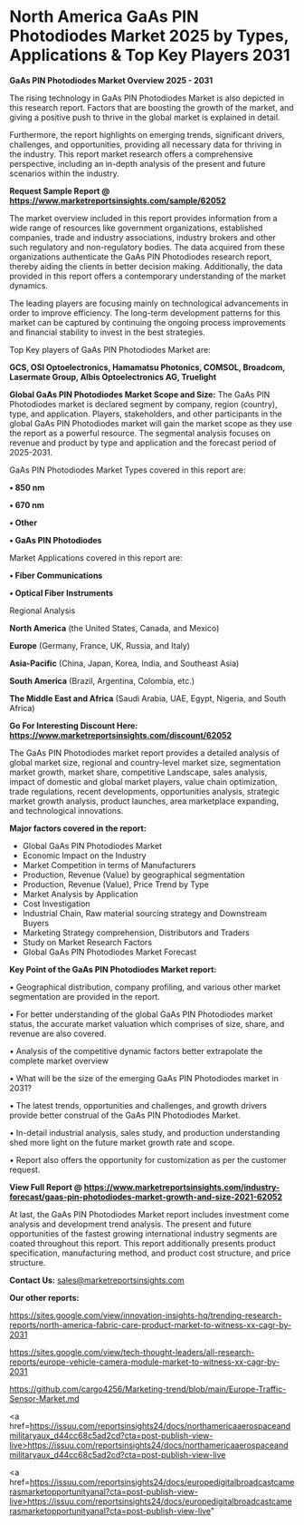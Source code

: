 # North America GaAs PIN Photodiodes Market 2025 by Types, Applications & Top Key Players 2031

<Strong> GaAs PIN Photodiodes Market Overview 2025 - 2031</strong>

The rising technology in GaAs PIN Photodiodes Market is also depicted in this research report. Factors that are boosting the growth of the market, and giving a positive push to thrive in the global market is explained in detail.

Furthermore, the report highlights on emerging trends, significant drivers, challenges, and opportunities, providing all necessary data for thriving in the industry. This report market research offers a comprehensive perspective, including an in-depth analysis of the present and future scenarios within the industry.

<strong>Request Sample Report @ <a href=https://www.marketreportsinsights.com/sample/62052>https://www.marketreportsinsights.com/sample/62052</a></strong>

The market overview included in this report provides information from a wide range of resources like government organizations, established companies, trade and industry associations, industry brokers and other such regulatory and non-regulatory bodies. The data acquired from these organizations authenticate the GaAs PIN Photodiodes research report, thereby aiding the clients in better decision making. Additionally, the data provided in this report offers a contemporary understanding of the market dynamics.

The leading players are focusing mainly on technological advancements in order to improve efficiency. The long-term development patterns for this market can be captured by continuing the ongoing process improvements and financial stability to invest in the best strategies.

Top Key players of GaAs PIN Photodiodes Market are:

<strong>GCS, OSI Optoelectronics, Hamamatsu Photonics, COMSOL, Broadcom, Lasermate Group, Albis Optoelectronics AG, Truelight</strong>

<strong><b>Global GaAs PIN Photodiodes Market Scope and Size:</b></strong>
The GaAs PIN Photodiodes market is declared segment by company, region (country), type, and application. Players, stakeholders, and other participants in the global GaAs PIN Photodiodes market will gain the market scope as they use the report as a powerful resource. The segmental analysis focuses on revenue and product by type and application and the forecast period of 2025-2031.

GaAs PIN Photodiodes Market Types covered in this report are:

<strong>• 850 nm

• 670 nm

• Other

• GaAs PIN Photodiodes</strong>

Market Applications covered in this report are:

<strong>• Fiber Communications

• Optical Fiber Instruments</strong> 

Regional Analysis

<strong>North America</strong> (the United States, Canada, and Mexico)

<strong>Europe</strong> (Germany, France, UK, Russia, and Italy)

<strong>Asia-Pacific</strong> (China, Japan, Korea, India, and Southeast Asia)

<strong>South America</strong> (Brazil, Argentina, Colombia, etc.)

<strong>The Middle East and Africa</strong> (Saudi Arabia, UAE, Egypt, Nigeria, and South Africa)

<strong>Go For Interesting Discount Here: <a href=https://www.marketreportsinsights.com/discount/62052>https://www.marketreportsinsights.com/discount/62052</a></strong>

The GaAs PIN Photodiodes market report provides a detailed analysis of global market size, regional and country-level market size, segmentation market growth, market share, competitive Landscape, sales analysis, impact of domestic and global market players, value chain optimization, trade regulations, recent developments, opportunities analysis, strategic market growth analysis, product launches, area marketplace expanding, and technological innovations.

<strong><b>Major factors covered in the report:</b></strong>
<ul>
  <li>Global GaAs PIN Photodiodes Market </li>
  <li>Economic Impact on the Industry</li>
  <li>Market Competition in terms of Manufacturers</li>
  <li>Production, Revenue (Value) by geographical segmentation</li>
  <li>Production, Revenue (Value), Price Trend by Type</li>
  <li>Market Analysis by Application</li>
  <li>Cost Investigation</li>
  <li>Industrial Chain, Raw material sourcing strategy and Downstream Buyers</li>
  <li>Marketing Strategy comprehension, Distributors and Traders</li>
  <li>Study on Market Research Factors</li>
  <li>Global GaAs PIN Photodiodes Market Forecast</li>
</ul>

<strong><b>Key Point of the GaAs PIN Photodiodes Market report:</b></strong>

• Geographical distribution, company profiling, and various other market segmentation are provided in the report.

• For better understanding of the global GaAs PIN Photodiodes market status, the accurate market valuation which comprises of size, share, and revenue are also covered.

• Analysis of the competitive dynamic factors better extrapolate the complete market overview

• What will be the size of the emerging GaAs PIN Photodiodes market in 2031?

• The latest trends, opportunities and challenges, and growth drivers provide better construal of the GaAs PIN Photodiodes Market.

• In-detail industrial analysis, sales study, and production understanding shed more light on the future market growth rate and scope.

• Report also offers the opportunity for customization as per the customer request.

<strong><b>View Full Report @ <a href=https://www.marketreportsinsights.com/industry-forecast/gaas-pin-photodiodes-market-growth-and-size-2021-62052>https://www.marketreportsinsights.com/industry-forecast/gaas-pin-photodiodes-market-growth-and-size-2021-62052</a></b></strong>


At last, the GaAs PIN Photodiodes Market report includes investment come analysis and development trend analysis. The present and future opportunities of the fastest growing international industry segments are coated throughout this report. This report additionally presents product specification, manufacturing method, and product cost structure, and price structure.

<strong>Contact Us:</strong>
sales@marketreportsinsights.com

<strong>Our other reports:</strong>

<a href=https://sites.google.com/view/innovation-insights-hq/trending-research-reports/north-america-fabric-care-product-market-to-witness-xx-cagr-by-2031>https://sites.google.com/view/innovation-insights-hq/trending-research-reports/north-america-fabric-care-product-market-to-witness-xx-cagr-by-2031</a>

<a href=https://sites.google.com/view/tech-thought-leaders/all-research-reports/europe-vehicle-camera-module-market-to-witness-xx-cagr-by-2031>https://sites.google.com/view/tech-thought-leaders/all-research-reports/europe-vehicle-camera-module-market-to-witness-xx-cagr-by-2031</a>

<a href=https://github.com/cargo4256/Marketing-trend/blob/main/Europe-Traffic-Sensor-Market.md>https://github.com/cargo4256/Marketing-trend/blob/main/Europe-Traffic-Sensor-Market.md</a>

<a href=https://issuu.com/reportsinsights24/docs/northamericaaerospaceandmilitaryaux_d44cc68c5ad2cd?cta=post-publish-view-live>https://issuu.com/reportsinsights24/docs/northamericaaerospaceandmilitaryaux_d44cc68c5ad2cd?cta=post-publish-view-live</a>

<a href=https://issuu.com/reportsinsights24/docs/europedigitalbroadcastcamerasmarketopportunityanal?cta=post-publish-view-live>https://issuu.com/reportsinsights24/docs/europedigitalbroadcastcamerasmarketopportunityanal?cta=post-publish-view-live</a>"
